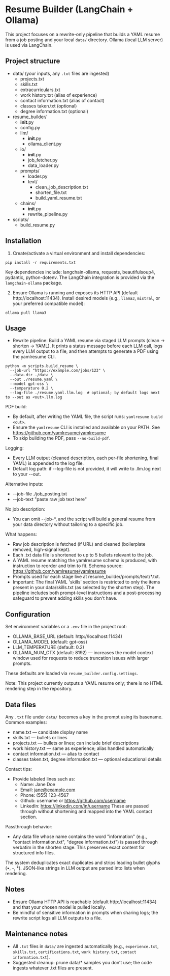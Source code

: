 # Resume Builder (LangChain + Ollama)

This project focuses on a rewrite-only pipeline that builds a YAML resume from a job posting and your local `data/` directory. Ollama (local LLM server) is used via LangChain.

## Project structure

- data/ (your inputs, any `.txt` files are ingested)
  - projects.txt
  - skills.txt
  - extracurriculars.txt
  - work history.txt (alias of experience)
  - contact information.txt (alias of contact)
  - classes taken.txt (optional)
  - degree information.txt (optional)
- resume_builder/
  - __init__.py
  - config.py
  - llm/
    - __init__.py
    - ollama_client.py
  - io/
    - __init__.py
    - job_fetcher.py
    - data_loader.py
  - prompts/
    - loader.py
    - text/
      - clean_job_description.txt
      - shorten_file.txt
      - build_yaml_resume.txt
  - chains/
    - __init__.py
    - rewrite_pipeline.py
- scripts/
  - build_resume.py

## Installation

1) Create/activate a virtual environment and install dependencies:

```
pip install -r requirements.txt
```

Key dependencies include: langchain-ollama, requests, beautifulsoup4, pydantic, python-dotenv. The LangChain integration is provided via the `langchain-ollama` package.

2) Ensure Ollama is running and exposes its HTTP API (default http://localhost:11434). Install desired models (e.g., `llama3`, `mistral`, or your preferred compatible model):

```
ollama pull llama3
```

## Usage

- Rewrite pipeline: Build a YAML resume via staged LLM prompts (clean -> shorten -> YAML). It prints a status message before each LLM call, logs every LLM output to a file, and then attempts to generate a PDF using the yamlresume CLI.

```
python -m scripts.build_resume \
  --job-url "https://example.com/jobs/123" \
  --data-dir ./data \
  --out ./resume.yaml \
  --model gpt-oss \
  --temperature 0.2 \
  --log-file ./resume.yaml.llm.log  # optional; by default logs next to --out as <out>.llm.log
```

PDF build:
- By default, after writing the YAML file, the script runs: `yamlresume build <out>`.
- Ensure the `yamlresume` CLI is installed and available on your PATH. See https://github.com/yamlresume/yamlresume
- To skip building the PDF, pass `--no-build-pdf`.

Logging:
- Every LLM output (cleaned description, each per-file shortening, final YAML) is appended to the log file.
- Default log path: if --log-file is not provided, it will write to <out>.llm.log next to your --out.

Alternative inputs:
- --job-file ./job_posting.txt
- --job-text "paste raw job text here"

No job description:
- You can omit --job-*, and the script will build a general resume from your data directory without tailoring to a specific job.

What happens:
- Raw job description is fetched (if URL) and cleaned (boilerplate removed, high-signal kept).
- Each .txt data file is shortened to up to 5 bullets relevant to the job.
- A YAML resume matching the yamlresume schema is produced, with instruction to reorder and trim to fit. Schema source: https://github.com/yamlresume/yamlresume
- Prompts used for each stage live at resume_builder/prompts/text/*.txt.
- Important: The final YAML 'skills' section is restricted to only the items present in your data/skills.txt (as selected by the shorten step). The pipeline includes both prompt-level instructions and a post-processing safeguard to prevent adding skills you don't have.

## Configuration

Set environment variables or a `.env` file in the project root:

- OLLAMA_BASE_URL (default: http://localhost:11434)
- OLLAMA_MODEL (default: gpt-oss)
- LLM_TEMPERATURE (default: 0.2)
- OLLAMA_NUM_CTX (default: 8192) — increases the model context window used for requests to reduce truncation issues with larger prompts.

These defaults are loaded via `resume_builder.config.settings`.

Note: This project currently outputs a YAML resume only; there is no HTML rendering step in the repository.

## Data files

Any `.txt` file under `data/` becomes a key in the prompt using its basename. Common examples:
- name.txt — candidate display name
- skills.txt — bullets or lines
- projects.txt — bullets or lines; can include brief descriptions
- work history.txt — same as experience; alias handled automatically
- contact information.txt — alias to contact
- classes taken.txt, degree information.txt — optional educational details

Contact tips:
- Provide labeled lines such as:
  - Name: Jane Doe
  - Email: jane@example.com
  - Phone: (555) 123-4567
  - Github: username or https://github.com/username
  - LinkedIn: https://linkedin.com/in/username
These are passed through without shortening and mapped into the YAML contact section.

Passthrough behavior:
- Any data file whose name contains the word "information" (e.g., "contact information.txt", "degree information.txt") is passed through verbatim in the shorten stage. This preserves exact content for structured info files.

The system deduplicates exact duplicates and strips leading bullet glyphs (•, -, *). JSON-like strings in LLM output are parsed into lists when rendering.

## Notes

- Ensure Ollama HTTP API is reachable (default http://localhost:11434) and that your chosen model is pulled locally.
- Be mindful of sensitive information in prompts when sharing logs; the rewrite script logs all LLM outputs to a file.

## Maintenance notes

- All `.txt` files in `data/` are ingested automatically (e.g., `experience.txt`, `skills.txt`, `certifications.txt`, `work history.txt`, `contact information.txt`).
- Suggested cleanup: prune data/* samples you don’t use; the code ingests whatever .txt files are present.
